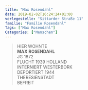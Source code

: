 ```yaml
---
title: "Max Rosendahl"
date: 2019-02-02T16:24:24+01:00
verlegestelle: "Sittarder Straße 11"
familie: "Familie Rosendahl"
Tags: ["Max Rosendahl"]
Categories: ["Menschen"]
---
```


> HIER WOHNTE <br />
> **MAX ROSENDAHL** <br />
> JG 1872 <br />
> FLUCHT 1939 HOLLAND <br />
> INTERNIERT WESTERBORK <br />
> DEPORTIERT 1944 <br />
> THERESIENSTADT <br />
> BEFREIT <br />